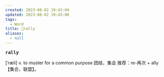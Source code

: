 ```yaml
---
created: 2023-08-02 19:43:04
updated: 2023-08-02 19:43:08
tags:
  - Word
title: 📖rally
aliases:
  - null
---
```


<pre><strong>rally</strong></pre>
[ˈræli]
v. to muster for a common purpose 团结，集会
推荐：re-再次 + ally【集合，联盟】。
